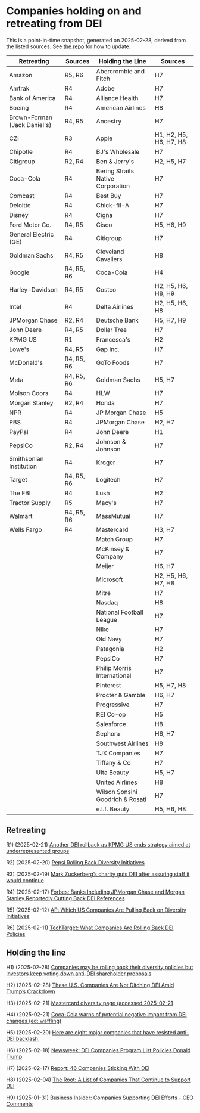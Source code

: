 <h1>Companies holding on and retreating from DEI</h1>
This is a point-in-time snapshot, generated on 2025-02-28, derived from the listed sources. See <a href="https://github.com/judell/dei-tracker">the repo</a> for how to update.

| Retreating | Sources | Holding the Line | Sources |
|------------|---------|------------------|---------|
| Amazon | R5, R6 | Abercrombie and Fitch | H7 |
| Amtrak | R4 | Adobe | H7 |
| Bank of America | R4 | Alliance Health | H7 |
| Boeing | R4 | American Airlines | H8 |
| Brown-Forman (Jack Daniel's) | R4, R5 | Ancestry | H7 |
| CZI | R3 | Apple | H1, H2, H5, H6, H7, H8 |
| Chipotle | R4 | BJ's Wholesale | H7 |
| Citigroup | R2, R4 | Ben & Jerry's | H2, H5, H7 |
| Coca-Cola | R4 | Bering Straits Native Corporation | H7 |
| Comcast | R4 | Best Buy | H7 |
| Deloitte | R4 | Chick-fil-A | H7 |
| Disney | R4 | Cigna | H7 |
| Ford Motor Co. | R4, R5 | Cisco | H5, H8, H9 |
| General Electric (GE) | R4 | Citigroup | H7 |
| Goldman Sachs | R4, R5 | Cleveland Cavaliers | H8 |
| Google | R4, R5, R6 | Coca-Cola | H4 |
| Harley-Davidson | R4, R5 | Costco | H2, H5, H6, H8, H9 |
| Intel | R4 | Delta Airlines | H2, H5, H6, H8 |
| JPMorgan Chase | R2, R4 | Deutsche Bank | H5, H7, H9 |
| John Deere | R4, R5 | Dollar Tree | H7 |
| KPMG US | R1 | Francesca's | H2 |
| Lowe's | R4, R5 | Gap Inc. | H7 |
| McDonald's | R4, R5, R6 | GoTo Foods | H7 |
| Meta | R4, R5, R6 | Goldman Sachs | H5, H7 |
| Molson Coors | R4 | HLW | H7 |
| Morgan Stanley | R2, R4 | Honda | H7 |
| NPR | R4 | JP Morgan Chase | H5 |
| PBS | R4 | JPMorgan Chase | H2, H7 |
| PayPal | R4 | John Deere | H1 |
| PepsiCo | R2, R4 | Johnson & Johnson | H7 |
| Smithsonian Institution | R4 | Kroger | H7 |
| Target | R4, R5, R6 | Logitech | H7 |
| The FBI | R4 | Lush | H2 |
| Tractor Supply | R5 | Macy's | H7 |
| Walmart | R4, R5, R6 | MassMutual | H7 |
| Wells Fargo | R4 | Mastercard | H3, H7 |
|  |  | Match Group | H7 |
|  |  | McKinsey & Company | H7 |
|  |  | Meijer | H6, H7 |
|  |  | Microsoft | H2, H5, H6, H7, H8 |
|  |  | Mitre | H7 |
|  |  | Nasdaq | H8 |
|  |  | National Football League | H7 |
|  |  | Nike | H7 |
|  |  | Old Navy | H7 |
|  |  | Patagonia | H2 |
|  |  | PepsiCo | H7 |
|  |  | Philip Morris International | H7 |
|  |  | Pinterest | H5, H7, H8 |
|  |  | Procter & Gamble | H6, H7 |
|  |  | Progressive | H7 |
|  |  | REI Co-op | H5 |
|  |  | Salesforce | H8 |
|  |  | Sephora | H6, H7 |
|  |  | Southwest Airlines | H8 |
|  |  | TJX Companies | H7 |
|  |  | Tiffany & Co | H7 |
|  |  | Ulta Beauty | H5, H7 |
|  |  | United Airlines | H8 |
|  |  | Wilson Sonsini Goodrich & Rosati | H7 |
|  |  | e.l.f. Beauty | H5, H6, H8 |



## Retreating


R1) (2025-02-21) [Another DEI rollback as KPMG US ends strategy aimed at underrepresented groups](https://www.businessinsider.com/kpmg-us-rolls-back-dei-strategy-big-four-trump-2025-2)

R2) (2025-02-20) [Pepsi Rolling Back Diversity Initiatives](https://www.msn.com/en-us/money/companies/pepsi-rolling-back-diversity-initiatives-here-are-all-the-companies-cutting-dei-programs/ar-AA1x7MGk)

R3) (2025-02-19) [Mark Zuckerberg’s charity guts DEI after assuring staff it would continue](https://www.theguardian.com/technology/2025/feb/19/mark-zuckerberg-chan-dei)

R4) (2025-02-17) [Forbes: Banks Including JPMorgan Chase and Morgan Stanley Reportedly Cutting Back DEI References](https://www.forbes.com/sites/conormurray/2025/02/17/banks-including-jpmorgan-chase-and-morgan-stanley-reportedly-cutting-back-dei-references-here-are-all-the-companies-rolling-back-dei/)

R5) (2025-02-12) [AP: Which US Companies Are Pulling Back on Diversity Initiatives](https://www.ap.org/news-highlights/spotlights/2025/which-us-companies-are-pulling-back-on-diversity-initiatives/)

R6) (2025-02-11) [TechTarget: What Companies Are Rolling Back DEI Policies](https://www.techtarget.com/whatis/feature/What-companies-are-rolling-back-DEI-policies)

## Holding the line


H1) (2025-02-28) [Companies may be rolling back their diversity policies but investors keep voting down anti-DEI shareholder proposals](https://finance.yahoo.com/news/companies-may-rolling-back-diversity-130000304.html)

H2) (2025-02-28) [These U.S. Companies Are Not Ditching DEI Amid Trump’s Crackdown](https://time.com/7261857/us-companies-keep-dei-initiatives-list-trump-diversity-order-crackdown/)

H3) (2025-02-21) [Mastercard diversity page (accessed 2025-02-21](https://www.mastercard.us/en-us/vision/who-we-are/diversity-inclusion.html)

H4) (2025-02-21) [Coca-Cola warns of potential negative impact from DEI changes (ed: waffling)](https://fortune.com/2025/02/21/coca-cola-warns-negative-impact-dei-changes/)

H5) (2025-02-20) [Here are eight major companies that have resisted anti-DEI backlash.](https://www.ebony.com/major-companies-that-are-standing-by-their-dei-programs/)

H6) (2025-02-18) [Newsweek: DEI Companies Program List Policies Donald Trump](https://www.newsweek.com/dei-companies-program-list-policies-donald-trump-2032960)

H7) (2025-02-17) [Report: 46 Companies Sticking With DEI](https://buildremote.co/companies/keeping-dei/)

H8) (2025-02-04) [The Root: A List of Companies That Continue to Support DEI](https://www.theroot.com/a-list-of-companies-that-continue-to-support-dei-1851755249)

H9) (2025-01-31) [Business Insider: Companies Supporting DEI Efforts - CEO Comments](https://www.businessinsider.com/companies-supporting-dei-efforts-ceo-comments-2025-1)